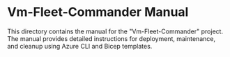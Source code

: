 # Vm-Fleet-Commander Manual

This directory contains the manual for the "Vm-Fleet-Commander" project. The manual provides detailed instructions for deployment, maintenance, and cleanup using Azure CLI and Bicep templates.
